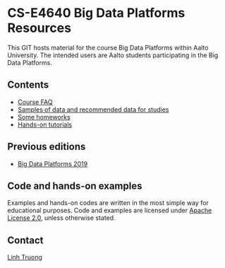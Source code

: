 # CS-E4640 Big Data Platforms Resources

This GIT hosts material for the course Big Data Platforms within Aalto University. The intended users are Aalto students participating in the Big Data Platforms.

## Contents
 * [Course FAQ](faq.md)
 * [Samples of data and recommended data for studies](data/)
 * [Some homeworks](homeworks/)
 * [Hands-on tutorials](tutorials/)

## Previous editions
* [Big Data Platforms 2019](2019/README.md)
## Code and hands-on examples

Examples and hands-on codes are written in the most simple way for educational purposes. Code and examples are licensed under [Apache License 2.0](APACHE-LICENSE-2.0.txt), unless otherwise stated.

## Contact

[Linh Truong](https://users.aalto.fi/~truongh4/)

